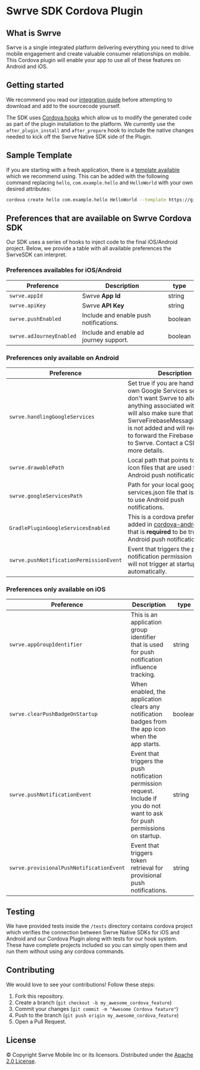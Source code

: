 # Swrve SDK Cordova Plugin

## What is Swrve

Swrve is a single integrated platform delivering everything you need to drive mobile engagement and create valuable consumer relationships on mobile.  This Cordova plugin will enable your app to use all of these features on Android and iOS.

## Getting started

We recommend you read our [integration guide](http://docs.swrve.com/developer-documentation/integration/cordova/) before attempting to download and add to the sourcecode yourself.

The SDK uses [Cordova hooks](https://cordova.apache.org/docs/en/latest/guide/appdev/hooks/) which allow us to modify the generated code as part of the plugin installation to the platform.
We currently use the `after_plugin_install` and `after_prepare` hook to include the native changes needed to kick off the Swrve Native SDK side of the Plugin.

## Sample Template

If you are starting with a fresh application, there is a [template available](https://github.com/Swrve/swrve-cordova-minimal-integration.git) which we recommend using.
This can be added with the following command replacing `hello`, `com.example.hello` and `HelloWorld` with your own desired attributes:

```bash
cordova create hello com.example.hello HelloWorld --template https://github.com/Swrve/swrve-cordova-minimal-integration.git
```

## Preferences that are available on Swrve Cordova SDK

Our SDK uses a series of hooks to inject code to the final iOS/Android project. Below, we provide a table with all available preferences the SwrveSDK can interpret.

### Preferences availables for iOS/Android

 Preference | Description | type |
| --- | --- | --- |
| `swrve.appId` | Swrve **App Id** |  string |
| `swrve.apiKey` | Swrve **API Key** | string |  
| `swrve.pushEnabled` | Include and enable push notifications. | boolean|
| `swrve.adJourneyEnabled` | Include and enable ad journey support. | boolean|

### Preferences only available on Android

 Preference | Description | type |
| --- | --- | --- |
| `swrve.handlingGoogleServices` | Set true if you are handling your own Google Services setup and don't want Swrve to alter anything associated with it. This will also make sure that the SwrveFirebaseMessagingService is not added and will require you to forward the Firebase message to Swrve. Contact a CSM for more details. | boolean |
| `swrve.drawablePath` | Local path that points to your icon files that are used for Android push notifications. | string |
| `swrve.googleServicesPath` | Path for your local google-services.json file that is **required** to use Android push notifications.  | string |
| `GradlePluginGoogleServicesEnabled` | This is a cordova preference added in [cordova-android-9.0.0](https://cordova.apache.org/announcements/2020/06/29/cordova-android-9.0.0.html) that is **required** to be true for Android push notifications.  | boolean |
| `swrve.pushNotificationPermissionEvent` | Event that triggers the push notification permission request. It will not trigger at startup automatically. | string |

### Preferences only available on iOS

 Preference | Description | type |
| --- | --- | --- |
| `swrve.appGroupIdentifier` | This is an application group identifier that is used for push notification influence tracking. |  string |
| `swrve.clearPushBadgeOnStartup` | When enabled, the application clears any notification badges from the app icon when the app starts. | boolean |  
| `swrve.pushNotificationEvent` | Event that triggers the push notification permission request. Include if you do not want to ask for push permissions on startup. | string |
| `swrve.provisionalPushNotificationEvent` | Event that triggers token retrieval for provisional push notifications. | string |

## Testing

We have provided tests inside the `/tests` directory contains cordova project which verifies the connection between Swrve Native SDKs for iOS and Android and our Cordova Plugin along with tests for our hook system.
These have complete projects included so you can simply open them and run them without using any cordova commands.

## Contributing

We would love to see your contributions! Follow these steps:

1. Fork this repository.
2. Create a branch (`git checkout -b my_awesome_cordova_feature`)
3. Commit your changes (`git commit -m "Awesome Cordova feature"`)
4. Push to the branch (`git push origin my_awesome_cordova_feature`)
5. Open a Pull Request.

## License

© Copyright Swrve Mobile Inc or its licensors. Distributed under the [Apache 2.0 License](LICENSE).
